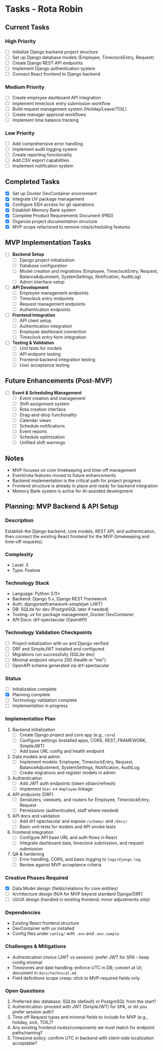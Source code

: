 # Tasks - Rota Robin

## Current Tasks

### High Priority

- [ ] Initialize Django backend project structure
- [ ] Set up Django database models (Employee, TimeclockEntry, Request)
- [ ] Create Django REST API endpoints
- [ ] Implement Django authentication system
- [ ] Connect React frontend to Django backend

### Medium Priority

- [ ] Create employee dashboard API integration
- [ ] Implement timeclock entry submission workflow
- [ ] Build request management system (Holiday/Leave/TOIL)
- [ ] Create manager approval workflows
- [ ] Implement time balance tracking

### Low Priority

- [ ] Add comprehensive error handling
- [ ] Implement audit logging system
- [ ] Create reporting functionality
- [ ] Add CSV export capabilities
- [ ] Implement notification system

## Completed Tasks

- [x] Set up Docker DevContainer environment
- [x] Integrate UV package management
- [x] Configure SSH access for git operations
- [x] Establish Memory Bank system
- [x] Complete Product Requirements Document (PRD)
- [x] Organize project documentation structure
- [x] MVP scope refactored to remove rota/scheduling features

## MVP Implementation Tasks

- [ ] **Backend Setup**
  - [ ] Django project initialization
  - [ ] Database configuration
  - [ ] Model creation and migrations (Employee, TimeclockEntry, Request, BalanceAdjustment, SystemSettings, Notification, AuditLog)
  - [ ] Admin interface setup
- [ ] **API Development**
  - [ ] Employee management endpoints
  - [ ] Timeclock entry endpoints
  - [ ] Request management endpoints
  - [ ] Authentication endpoints
- [ ] **Frontend Integration**
  - [ ] API client setup
  - [ ] Authentication integration
  - [ ] Employee dashboard connection
  - [ ] Timeclock entry form integration
- [ ] **Testing & Validation**
  - [ ] Unit tests for models
  - [ ] API endpoint testing
  - [ ] Frontend-backend integration testing
  - [ ] User acceptance testing

## Future Enhancements (Post-MVP)

- [ ] **Event & Scheduling Management**
  - [ ] Event creation and management
  - [ ] Shift assignment system
  - [ ] Rota creation interface
  - [ ] Drag-and-drop functionality
  - [ ] Calendar views
  - [ ] Schedule notifications
  - [ ] Event reports
  - [ ] Schedule optimization
  - [ ] Unfilled shift warnings

## Notes

- MVP focuses on core timekeeping and time-off management
- Event/rota features moved to future enhancements
- Backend implementation is the critical path for project progress
- Frontend structure is already in place and ready for backend integration
- Memory Bank system is active for AI-assisted development

## Planning: MVP Backend & API Setup

### Description

Establish the Django backend, core models, REST API, and authentication, then connect the existing React frontend for the MVP (timekeeping and time-off requests).

### Complexity

- Level: 3
- Type: Feature

### Technology Stack

- Language: Python 3.11+
- Backend: Django 5.x, Django REST Framework
- Auth: djangorestframework-simplejwt (JWT)
- DB: SQLite for dev (PostgreSQL later if needed)
- Tooling: uv for package management, Docker DevContainer
- API Docs: drf-spectacular (OpenAPI)

### Technology Validation Checkpoints

- [ ] Project initialization with uv and Django verified
- [ ] DRF and SimpleJWT installed and configured
- [ ] Migrations run successfully (SQLite dev)
- [ ] Minimal endpoint returns 200 (health or "me")
- [ ] OpenAPI schema generated via drf-spectacular

### Status

- [ ] Initialization complete
- [x] Planning complete
- [ ] Technology validation complete
- [ ] Implementation in progress

### Implementation Plan

1. Backend initialization
   - [ ] Create Django project and core app (e.g., `core`)
   - [ ] Configure settings (installed apps, CORS, REST_FRAMEWORK, SimpleJWT)
   - [ ] Add base URL config and health endpoint
2. Data models and admin
   - [ ] Implement models: Employee, TimeclockEntry, Request, BalanceAdjustment, SystemSettings, Notification, AuditLog
   - [ ] Create migrations and register models in admin
3. Authentication
   - [ ] Add JWT auth endpoints (token obtain/refresh)
   - [ ] Implement `User` ↔ `Employee` linkage
4. API endpoints (DRF)
   - [ ] Serializers, viewsets, and routers for Employee, TimeclockEntry, Request
   - [ ] Permissions (authenticated, staff where needed)
5. API docs and validation
   - [ ] Add drf-spectacular and expose `/schema/` and `/docs/`
   - [ ] Basic unit tests for models and API smoke tests
6. Frontend integration
   - [ ] Configure API base URL and auth flows in React
   - [ ] Integrate dashboard data, timeclock submission, and request submission
7. QA & hardening
   - [ ] Error handling, CORS, and basic logging to `logs/django.log`
   - [ ] Review against MVP acceptance criteria

### Creative Phases Required

- [x] Data Model design (fields/relations for core entities)
- [ ] Architecture design (N/A for MVP beyond standard Django/DRF)
- [ ] UI/UX design (handled in existing frontend; minor adjustments only)

### Dependencies

- Existing React frontend structure
- DevContainer with uv installed
- Config files under `config/` with `.env` and `.env.sample`

### Challenges & Mitigations

- Authentication choice (JWT vs session): prefer JWT for SPA – keep config minimal
- Timezones and date handling: enforce UTC in DB; convert at UI; document in `docs/technical.md`
- Field definitions scope creep: stick to MVP-required fields only

### Open Questions

1. Preferred dev database: SQLite (default) or PostgreSQL from the start?
2. Authentication: proceed with JWT (SimpleJWT) for SPA, or do you prefer session auth?
3. Time off Request types and minimal fields to include for MVP (e.g., holiday, sick, TOIL)?
4. Any existing frontend routes/components we must match for endpoint paths/naming?
5. Timezone policy: confirm UTC in backend with client-side localization acceptable?

